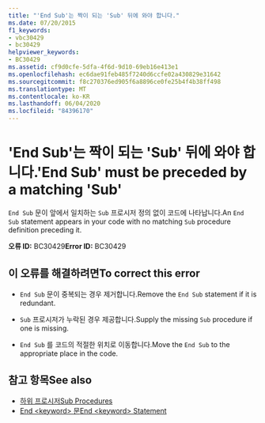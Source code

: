 ```yaml
---
title: "'End Sub'는 짝이 되는 'Sub' 뒤에 와야 합니다."
ms.date: 07/20/2015
f1_keywords:
- vbc30429
- bc30429
helpviewer_keywords:
- BC30429
ms.assetid: cf9d0cfe-5dfa-4f6d-9d10-69eb16e413e1
ms.openlocfilehash: ec6dae91feb485f7240d6ccfe02a430829e31642
ms.sourcegitcommit: f8c270376ed905f6a8896ce0fe25b4f4b38ff498
ms.translationtype: MT
ms.contentlocale: ko-KR
ms.lasthandoff: 06/04/2020
ms.locfileid: "84396170"
---
```

# <a name="end-sub-must-be-preceded-by-a-matching-sub"></a><span data-ttu-id="f7446-102">'End Sub'는 짝이 되는 'Sub' 뒤에 와야 합니다.</span><span class="sxs-lookup"><span data-stu-id="f7446-102">'End Sub' must be preceded by a matching 'Sub'</span></span>
<span data-ttu-id="f7446-103">`End Sub` 문이 앞에서 일치하는 `Sub` 프로시저 정의 없이 코드에 나타납니다.</span><span class="sxs-lookup"><span data-stu-id="f7446-103">An `End Sub` statement appears in your code with no matching `Sub` procedure definition preceding it.</span></span>  
  
 <span data-ttu-id="f7446-104">**오류 ID:** BC30429</span><span class="sxs-lookup"><span data-stu-id="f7446-104">**Error ID:** BC30429</span></span>  
  
## <a name="to-correct-this-error"></a><span data-ttu-id="f7446-105">이 오류를 해결하려면</span><span class="sxs-lookup"><span data-stu-id="f7446-105">To correct this error</span></span>  
  
- <span data-ttu-id="f7446-106">`End Sub` 문이 중복되는 경우 제거합니다.</span><span class="sxs-lookup"><span data-stu-id="f7446-106">Remove the `End Sub` statement if it is redundant.</span></span>  
  
- <span data-ttu-id="f7446-107">`Sub` 프로시저가 누락된 경우 제공합니다.</span><span class="sxs-lookup"><span data-stu-id="f7446-107">Supply the missing `Sub` procedure if one is missing.</span></span>  
  
- <span data-ttu-id="f7446-108">`End Sub` 를 코드의 적절한 위치로 이동합니다.</span><span class="sxs-lookup"><span data-stu-id="f7446-108">Move the `End Sub` to the appropriate place in the code.</span></span>  
  
## <a name="see-also"></a><span data-ttu-id="f7446-109">참고 항목</span><span class="sxs-lookup"><span data-stu-id="f7446-109">See also</span></span>

- [<span data-ttu-id="f7446-110">하위 프로시저</span><span class="sxs-lookup"><span data-stu-id="f7446-110">Sub Procedures</span></span>](../programming-guide/language-features/procedures/sub-procedures.md)
- [<span data-ttu-id="f7446-111">End \<keyword> 문</span><span class="sxs-lookup"><span data-stu-id="f7446-111">End \<keyword> Statement</span></span>](../language-reference/statements/end-keyword-statement.md)
